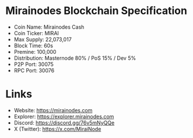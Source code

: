 # Mirainodes Blockchain Specification

- Coin Name: Mirainodes Cash
- Coin Ticker: MIRAI
- Max Supply: 22,073,017
- Block Time: 60s
- Premine: 100,000
- Distribution: Masternode 80% / PoS 15% / Dev 5%
- P2P Port: 30075
- RPC Port: 30076

# Links

- Website: https://mirainodes.com
- Explorer: https://explorer.mirainodes.com
- Discord: https://discord.gg/76v5mNyQQe
- X (Twitter): https://x.com/MiraiNode

